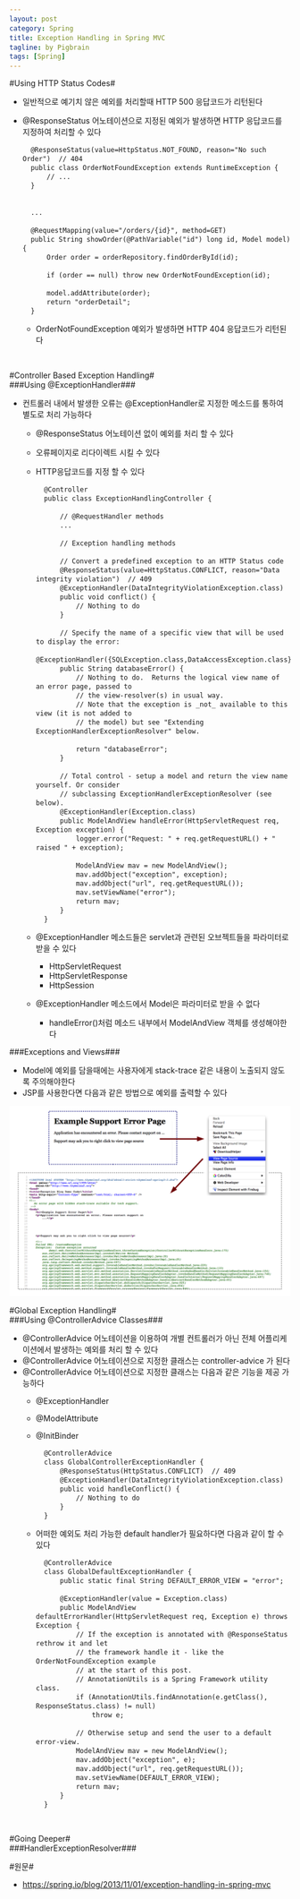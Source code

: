 ```yaml
---
layout: post
category: Spring
title: Exception Handling in Spring MVC
tagline: by Pigbrain
tags: [Spring]
---
```


<!--more-->

#Using HTTP Status Codes#  
* 일반적으로 예기치 않은 예외를 처리할때 HTTP 500 응답코드가 리턴된다  
* @ResponseStatus 어노테이션으로 지정된 예외가 발생하면 HTTP 응답코드를 지정하여 처리할 수 있다      

		@ResponseStatus(value=HttpStatus.NOT_FOUND, reason="No such Order")  // 404  
		public class OrderNotFoundException extends RuntimeException {  
        	// ...
    	}


		...

		@RequestMapping(value="/orders/{id}", method=GET)
    	public String showOrder(@PathVariable("id") long id, Model model) {
        	Order order = orderRepository.findOrderById(id);
        	
			if (order == null) throw new OrderNotFoundException(id);
        	
			model.addAttribute(order);
        	return "orderDetail";
    	}
  
	* OrderNotFoundException 예외가 발생하면 HTTP 404 응답코드가 리턴된다  
  
<br>  

#Controller Based Exception Handling#  
###Using @ExceptionHandler###     
* 컨트롤러 내에서 발생한 오류는 @ExceptionHandler로 지정한 메소드를 통하여 별도로 처리 가능하다  
	* @ResponseStatus 어노테이션 없이 예외를 처리 할 수 있다    
	* 오류페이지로 리다이렉트 시킬 수 있다    
	* HTTP응답코드를 지정 할 수 있다    
  
  
  			@Controller
			public class ExceptionHandlingController {
			
				// @RequestHandler methods
				...
				
				// Exception handling methods
				
				// Convert a predefined exception to an HTTP Status code
			  	@ResponseStatus(value=HttpStatus.CONFLICT, reason="Data integrity violation")  // 409
			  	@ExceptionHandler(DataIntegrityViolationException.class)
				public void conflict() {
					// Nothing to do
			  	}
			  
				// Specify the name of a specific view that will be used to display the error:
				@ExceptionHandler({SQLException.class,DataAccessException.class})
				public String databaseError() {
				    // Nothing to do.  Returns the logical view name of an error page, passed to
				    // the view-resolver(s) in usual way.
				    // Note that the exception is _not_ available to this view (it is not added to
				    // the model) but see "Extending ExceptionHandlerExceptionResolver" below.
			    	
					return "databaseError";
			  	}
			
				// Total control - setup a model and return the view name yourself. Or consider
				// subclassing ExceptionHandlerExceptionResolver (see below).
				@ExceptionHandler(Exception.class)
				public ModelAndView handleError(HttpServletRequest req, Exception exception) {
					logger.error("Request: " + req.getRequestURL() + " raised " + exception);
				
				    ModelAndView mav = new ModelAndView();
				    mav.addObject("exception", exception);
				    mav.addObject("url", req.getRequestURL());
				    mav.setViewName("error");
				    return mav;
				}
			}
  
	* @ExceptionHandler 메소드들은 servlet과 관련된 오브젝트들을 파라미터로 받을 수 있다  
		* HttpServletRequest  
		* HttpServletResponse    
		* HttpSession  
	* @ExceptionHandler 메소드에서 Model은 파라미터로 받을 수 없다  
		* handleError()처럼 메소드 내부에서 ModelAndView 객체를 생성해야한다 
  
  
###Exceptions and Views###  	
* Model에 예외를 담을때에는 사용자에게 stack-trace 같은 내용이 노출되지 않도록 주의해야한다  
* JSP를 사용한다면 다음과 같은 방법으로 예외를 출력할 수 있다  
  
<img src="/assets/themes/Snail/img/Spring/ExceptionHandler/support-page-example.png" alt="">   
    
<br>  
    
#Global Exception Handling#  
###Using @ControllerAdvice Classes###  
* @ControllerAdvice 어노테이션을 이용하여 개별 컨트롤러가 아닌 전체 어플리케이션에서 발생하는 예외를 처리 할 수 있다  
* @ControllerAdvice 어노테이션으로 지정한 클래스는 controller-advice 가 된다  
* @ControllerAdvice 어노테이션으로 지정한 클래스는 다음과 같은 기능을 제공 가능하다  
	* @ExceptionHandler  
	* @ModelAttribute  
	* @InitBinder  


			@ControllerAdvice
			class GlobalControllerExceptionHandler {
				@ResponseStatus(HttpStatus.CONFLICT)  // 409
				@ExceptionHandler(DataIntegrityViolationException.class)
				public void handleConflict() {
					// Nothing to do
				}
			}  

	* 어떠한 예외도 처리 가능한 default handler가 필요하다면 다음과 같이 할 수 있다  

			@ControllerAdvice
			class GlobalDefaultExceptionHandler {
				public static final String DEFAULT_ERROR_VIEW = "error";
			
				@ExceptionHandler(value = Exception.class)
				public ModelAndView defaultErrorHandler(HttpServletRequest req, Exception e) throws Exception {
					// If the exception is annotated with @ResponseStatus rethrow it and let
					// the framework handle it - like the OrderNotFoundException example
					// at the start of this post.
					// AnnotationUtils is a Spring Framework utility class.
					if (AnnotationUtils.findAnnotation(e.getClass(), ResponseStatus.class) != null)
					    throw e;
					
					// Otherwise setup and send the user to a default error-view.
					ModelAndView mav = new ModelAndView();
					mav.addObject("exception", e);
					mav.addObject("url", req.getRequestURL());
					mav.setViewName(DEFAULT_ERROR_VIEW);
					return mav;
				}
			}


<br>  
  
#Going Deeper#  
###HandlerExceptionResolver### 

#원문#  
* https://spring.io/blog/2013/11/01/exception-handling-in-spring-mvc  


